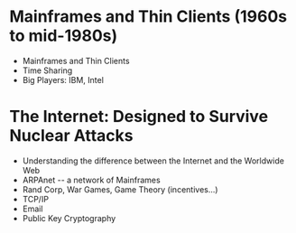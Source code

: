 Mainframes and Thin Clients (1960s to mid-1980s)
======

- Mainframes and Thin Clients
- Time Sharing
- Big Players: IBM, Intel


# The Internet: Designed to Survive Nuclear Attacks

- Understanding the difference between the Internet and the Worldwide Web
- ARPAnet -- a network of Mainframes
- Rand Corp, War Games, Game Theory (incentives...)
- TCP/IP
- Email
- Public Key Cryptography

